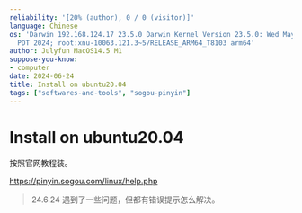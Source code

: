 ```yaml
---
reliability: '[20% (author), 0 / 0 (visitor)]'
language: Chinese
os: 'Darwin 192.168.124.17 23.5.0 Darwin Kernel Version 23.5.0: Wed May  1 20:16:51
  PDT 2024; root:xnu-10063.121.3~5/RELEASE_ARM64_T8103 arm64'
author: Julyfun MacOS14.5 M1
suppose-you-know:
- computer
date: 2024-06-24
title: Install on ubuntu20.04
tags: ["softwares-and-tools", "sogou-pinyin"]
---
```

# Install on ubuntu20.04

按照官网教程装。

https://pinyin.sogou.com/linux/help.php

> 24.6.24 遇到了一些问题，但都有错误提示怎么解决。


